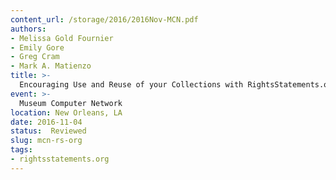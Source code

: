```yaml
---
content_url: /storage/2016/2016Nov-MCN.pdf
authors:
- Melissa Gold Fournier
- Emily Gore
- Greg Cram
- Mark A. Matienzo
title: >-
  Encouraging Use and Reuse of your Collections with RightsStatements.org: Interoperable Standardized Rights Statements for Cultural Heritage
event: >-
  Museum Computer Network
location: New Orleans, LA
date: 2016-11-04
status:  Reviewed
slug: mcn-rs-org
tags:
- rightsstatements.org
---
```

